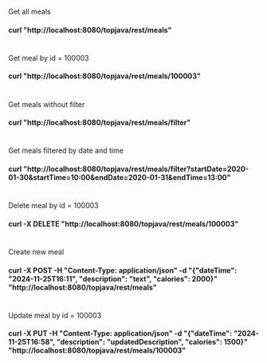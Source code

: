 Get all meals
#### curl "http://localhost:8080/topjava/rest/meals"
#
Get meal by id = 100003
#### curl "http://localhost:8080/topjava/rest/meals/100003"
#
Get meals without filter 
#### curl "http://localhost:8080/topjava/rest/meals/filter"
#
Get meals filtered by date and time
#### curl "http://localhost:8080/topjava/rest/meals/filter?startDate=2020-01-30&startTime=10:00&endDate=2020-01-31&endTime=13:00"
#
Delete meal by id = 100003
#### curl -X DELETE "http://localhost:8080/topjava/rest/meals/100003"
#
Create new meal
#### curl -X POST -H "Content-Type: application/json" -d "{\"dateTime\": \"2024-11-25T16:11\", \"description\": \"text\", \"calories\": 2000}" "http://localhost:8080/topjava/rest/meals"
#
Update meal by id = 100003
#### curl -X PUT -H "Content-Type: application/json" -d "{\"dateTime\": \"2024-11-25T16:58\", \"description\": \"updatedDescription\", \"calories\": 1500}" "http://localhost:8080/topjava/rest/meals/100003"